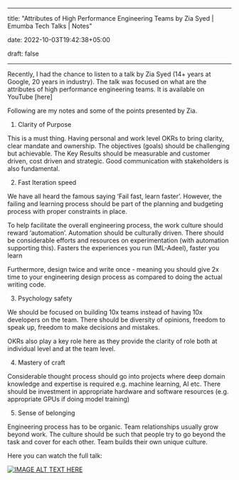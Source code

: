 
---

title: "Attributes of High Performance Engineering Teams by Zia Syed | Emumba Tech Talks | Notes"

date: 2022-10-03T19:42:38+05:00

draft: false

---

Recently, I had the chance to listen to a talk by Zia Syed (14+ years at Google, 20 years in industry). The talk was focused on what are the attributes of high performance engineering teams. It is available on YouTube [here]

Following are my notes and some of the points presented by Zia.

1.  Clarity of Purpose
    
This is a must thing. Having personal and work level OKRs to bring clarity, clear mandate and ownership. The objectives (goals) should be challenging but achievable. The Key Results should be measurable and customer driven, cost driven and strategic. Good communication with stakeholders is also fundamental.

2.  Fast Iteration speed  

We have all heard the famous saying ‘Fail fast, learn faster’. However, the failing and learning process should be part of the planning and budgeting process with proper constraints in place. 

To help facilitate the overall engineering process, the work culture should reward ‘automation’. Automation should be culturally driven. There should be considerable efforts and resources on experimentation (with automation supporting this). Fasters the experiences you run (ML-Adeel), faster you learn

Furthermore, design twice and write once - meaning you should give 2x time to your engineering design process as compared to doing the actual writing code.

3.  Psychology safety

We should be focused on building 10x teams instead of having 10x developers on the team. There should be diversity of opinions, freedom to speak up, freedom to make decisions and mistakes.

OKRs also play a key role here as they provide the clarity of role both at individual level and at the team level.

4.  Mastery of craft

Considerable thought process should go into projects where deep domain knowledge and expertise is required e.g. machine learning, AI etc. There should be investment in appropriate hardware and software resources (e.g. appropriate GPUs if doing model training)

5.  Sense of belonging

Engineering process has to be organic. Team relationships usually grow beyond work. The culture should be such that people try to go beyond the task and cover for each other. Team builds their own unique culture.


Here you can watch the full talk:

[![IMAGE ALT TEXT HERE](https://img.youtube.com/vi/F1kMW1vhDa8/0.jpg)](https://www.youtube.com/watch?v=F1kMW1vhDa8&ab_channel=Emumba)


